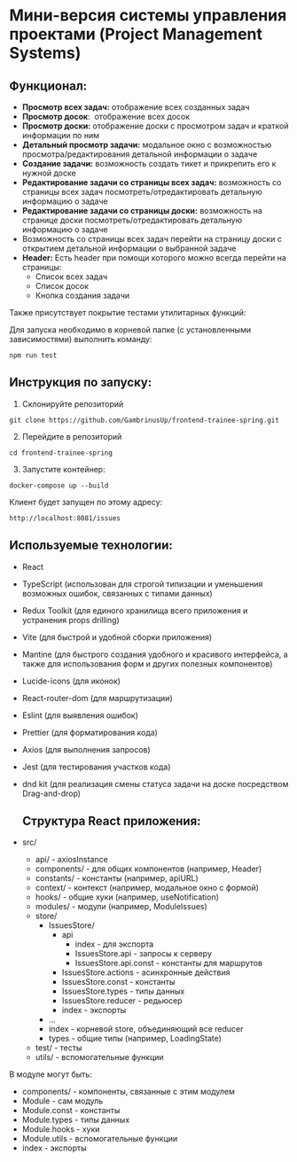 # Мини-версия системы управления проектами (Project Management Systems)
## Функционал:
- **Просмотр всех задач:** отображение всех созданных задач
- **Просмотр досок**:  отображение всех досок
- **Просмотр доски:** отображение доски с просмотром задач и краткой информации по ним
- **Детальный просмотр задачи:** модальное окно с возможностью просмотра/редактирования детальной информации о задаче
-  **Создание задачи:** возможность  создать тикет и прикрепить его к нужной доске
-  **Редактирование задачи со страницы всех задач:** возможность со страницы всех задач посмотреть/отредактировать детальную информацию о задаче
-  **Редактирование задачи со страницы доски:** возможность на странице доски посмотреть/отредактировать детальную информацию о задаче
-  Возможность со страницы всех задач перейти на страницу доски с открытием детальной информации о выбранной задаче
- **Header:** Есть header при помощи которого можно всегда перейти на страницы:
	- Список всех задач
	- Список досок
	- Кнопка создания задачи

Также присутствует покрытие тестами утилитарных функций:

Для запуска необходимо в корневой папке (с установленными зависимостями) выполнить команду:
```
npm run test
```

## Инструкция по запуску:
1. Склонируйте репозиторий
```
git clone https://github.com/GambrinusUp/frontend-trainee-spring.git
```
2. Перейдите в репозиторий
```
cd frontend-trainee-spring
```
3. Запустите контейнер:
```
docker-compose up --build
```

Клиент будет запущен по этому адресу:
```
http://localhost:8081/issues
```

## Используемые технологии:
- React
- TypeScript (использован для строгой типизации и уменьшения возможных ошибок, связанных с типами данных)
- Redux Toolkit (для единого хранилища всего приложения и устранения props drilling)
- Vite (для быстрой и удобной сборки приложения) 
- Mantine (для быстрого создания удобного и красивого интерфейса, а также для использования форм и других полезных компонентов) 
- Lucide-icons (для иконок)
- React-router-dom (для маршрутизации)
- Eslint (для выявления ошибок)
- Prettier (для форматирования кода)
- Axios (для выполнения запросов)
- Jest (для тестирования участков кода)
- dnd kit (для реализация смены статуса задачи на доске посредством Drag-and-drop)

  ## Структура React приложения:
- src/
  - api/ - axiosInstance
  - components/ - для общих компонентов (например, Header)
  - constants/ - константы (например, apiURL)
  - context/ - контекст (например, модальное окно с формой)
  - hooks/ - общие хуки (например, useNotification)
  - modules/ - модули (например, ModuleIssues)
  - store/
    - IssuesStore/
      - api
        - index - для экспорта
        - IssuesStore.api - запросы к серверу
        - IssuesStore.api.const - константы для маршрутов
      - IssuesStore.actions - асинхронные действия
      - IssuesStore.const - константы
      - IssuesStore.types - типы данных
      - IssuesStore.reducer - редьюсер
      - index - экспорты
    - ...
    - index - корневой store, объединяющий все reducer
    - types - общие типы (например, LoadingState)
  - test/ - тесты
  - utils/ - вспомогательные функции

В модуле могут быть:
  - components/ - компоненты, связанные с этим модулем
  - Module - сам модуль
  - Module.const - константы
  - Module.types - типы данных
  - Module.hooks - хуки
  - Module.utils - вспомогательные функции
  - index - экспорты
